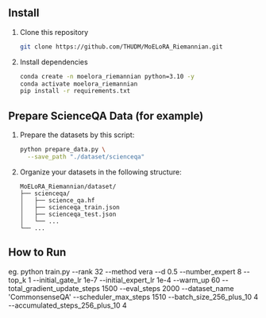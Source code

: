 ## Install
1. Clone this repository
   ```bash
   git clone https://github.com/THUDM/MoELoRA_Riemannian.git
   ```
2. Install dependencies
   ```bash
   conda create -n moelora_riemannian python=3.10 -y
   conda activate moelora_riemannian
   pip install -r requirements.txt
   ```
## Prepare ScienceQA Data (for example)

1. Prepare the datasets by this script:
   ```bash
   python prepare_data.py \
     --save_path "./dataset/scienceqa" 
   ```

2. Organize your datasets in the following structure:
   ```
   MoELoRA_Riemannian/dataset/
   ├── scienceqa/
   │   ├── science_qa.hf
   │   ├── scienceqa_train.json
   │   ├── scienceqa_test.json
   │   └── ...
   └── ...
   ```

## How to Run
eg. python train.py --rank 32 --method vera --d 0.5 --number_expert 8 --top_k 1 --initial_gate_lr 1e-7 --initial_expert_lr 1e-4 --warm_up 60 --total_gradient_update_steps 1500 --eval_steps 2000 --dataset_name 'CommonsenseQA' --scheduler_max_steps 1510 --batch_size_256_plus_10 4 --accumulated_steps_256_plus_10 4


